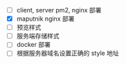 - [ ] client, server pm2, nginx 部署
- [x] maputnik nginx 部署
- [ ] 预览样式
- [ ] 服务端存储样式
- [ ] docker 部署
- [ ] 根据服务器域名设置正确的 style 地址